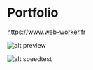 # Portfolio

https://www.web-worker.fr

![alt preview](https://www.web-worker.fr/github/capture-1.png "Preview")

![alt speedtest](https://www.web-worker.fr/github/capture-2.png "Preview")
